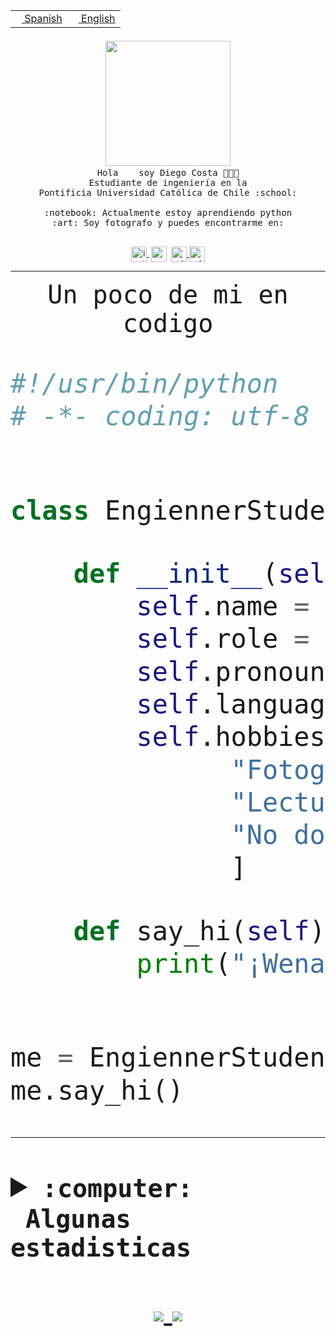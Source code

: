 <table border="0"  align="right">
 <tr><td><a href="README.md"><img src="https://upload.wikimedia.org/wikipedia/commons/thumb/8/89/Bandera_de_Espa%C3%B1a.svg/1200px-Bandera_de_Espa%C3%B1a.svg.png" height="10"> Spanish</a></td>
 <td><a href="README.en.md"><img src="https://upload.wikimedia.org/wikipedia/commons/a/a4/Flag_of_the_United_States.svg" height="10"> English</a></td></tr>
</table><br><br><br>


<p align="center">
  <img src="https://github.com/diegocostares/diegocostares/blob/main/Images/aaa2.gif?raw=true" width="200px">
  <br><samp>
    Hola <img src="https://media.giphy.com/media/hvRJCLFzcasrR4ia7z/giphy.gif" width="16px"> soy Diego Costa 👨🏻‍💻<br>
    Estudiante de ingeniería en la <br>
    Pontificia Universidad Católica de Chile :school:<br>
  <br>
    :notebook: Actualmente estoy aprendiendo python <br>
    :art: Soy fotografo y puedes encontrarme en: <br>
  <br></samp>
  
</p>

<p align="center">
   <a href="https://instagram.com/diegocosta_no" target="blank">
    <img 
    align="center" src="https://cdn.jsdelivr.net/npm/simple-icons@3.0.1/icons/instagram.svg" alt="instagram" height="25px" width="25px" />
  </a>
  <a style="border: 3px solid; color: white;"href="https://t.me/diegocosta_no" target="blank">
  <img
  align="center" alt="Telegram" width="25px" src="https://icons-for-free.com/iconfiles/png/512/Telegram-1324888767380505522.png" />
</a>
<a href="https://api.whatsapp.com/send?phone=56971897835&text=Hola!" target="blank">
  <img
  align="center" alt="wtsp" width="25px" src="https://img.icons8.com/pastel-glyph/2x/whatsapp--v2.png" />
</a>
<a href="https://www.linkedin.com/in/diego-costa-786249213/" target="blank">
  <img
  align="center" alt="wtsp" width="25px" src="https://img.icons8.com/metro/452/linkedin.png" />
</a>

  </a>
</p>

---


<p align="center"><font size="25"><samp>Un poco de mi en codigo</samp></front></p>


```python
#!/usr/bin/python
# -*- coding: utf-8 -*-


class EngiennerStudent:

    def __init__(self):
        self.name = "Diego Costa"
        self.role = "Estudiante"
        self.pronouns = "he/him"
        self.language_spoken = ["es_CL", "en_US"]
        self.hobbies = [
              "Fotografia",
              "Lectura",
              "No dormir",
              ]

    def say_hi(self):
        print("¡Wena mundo!")


me = EngiennerStudent()
me.say_hi()
```
---
<details>
  <summary><b><samp>:computer: &nbsp;Algunas estadisticas</samp></b></summary>
  <br/></p>

<!--START_SECTION:waka-->
![Code Time](http://img.shields.io/badge/Code%20Time-539%20hrs%2046%20mins-blue)

**Soy nocturno 🦉** 

```text
🌞 Mañana     8 commits      ░░░░░░░░░░░░░░░░░░░░░░░░░   2.04% 
🌆 Día        136 commits    ████████░░░░░░░░░░░░░░░░░   34.61% 
🌃 Tarde      131 commits    ████████░░░░░░░░░░░░░░░░░   33.33% 
🌙 Noche      118 commits    ███████░░░░░░░░░░░░░░░░░░   30.03%

```
📅 **Soy más productivo los Miércoles** 

```text
Lunes        37 commits     ██░░░░░░░░░░░░░░░░░░░░░░░   9.41% 
Martes       41 commits     ██░░░░░░░░░░░░░░░░░░░░░░░   10.43% 
Miércoles    132 commits    ████████░░░░░░░░░░░░░░░░░   33.59% 
Jueves       53 commits     ███░░░░░░░░░░░░░░░░░░░░░░   13.49% 
Viernes      17 commits     █░░░░░░░░░░░░░░░░░░░░░░░░   4.33% 
Sábado       55 commits     ███░░░░░░░░░░░░░░░░░░░░░░   13.99% 
Domingo      58 commits     ███░░░░░░░░░░░░░░░░░░░░░░   14.76%

```


📊 **Esta semana me dediqué a** 

```text
🐱‍💻 Proyectos: 
T2                       33 hrs 12 mins      ████████████████████░░░░░   80.85% 
torneo                   3 hrs 12 mins       ██░░░░░░░░░░░░░░░░░░░░░░░   7.8% 
BDD47y74                 2 hrs 27 mins       █░░░░░░░░░░░░░░░░░░░░░░░░   5.99% 
EDD2022-1                29 mins             ░░░░░░░░░░░░░░░░░░░░░░░░░   1.22% 
T2-2019                  27 mins             ░░░░░░░░░░░░░░░░░░░░░░░░░   1.11%

```


 Last Updated on 04/06/2022 16:31:19 UTC
<!--END_SECTION:waka-->
  
  

 <p align="center"> <img src="https://github-readme-stats.vercel.app/api?username=diegocostares&show_icons=true&theme=ayu-mirage" alt="abhisheknaiidu" /></p>
 
</details>

<p align=center>
  <a href="https://github.com/diegocostares">
    <img src="https://badges.pufler.dev/visits/diegocostares/diegocostares?style=flat-square&color=black&logo=github">
  </a>
  <a href="https://github.com/diegocostares?tab=repositories">
    <img src="https://badges.pufler.dev/repos/diegocostares?style=flat-square&color=black&logo=github">
  </a>
</p>
